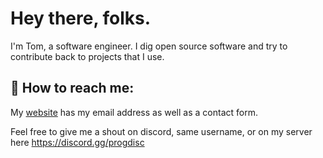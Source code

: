 # Hey there, folks.

I'm Tom, a software engineer. I dig open source software and try to contribute back to projects that I use.


## 💬 How to reach me:

My [website](https://furycodes.com/) has my email address as well as a contact form.

Feel free to give me a shout on discord, same username, or on my server here https://discord.gg/progdisc
